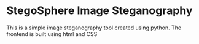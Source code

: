 # StegoSphere Image Steganography
This is a simple image steganography tool created using python. The frontend is built using html and CSS
